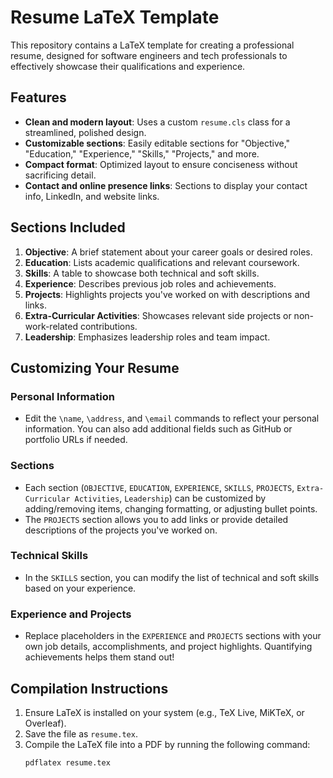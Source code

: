 # Resume LaTeX Template

This repository contains a LaTeX template for creating a professional resume, designed for software engineers and tech professionals to effectively showcase their qualifications and experience.

## Features

- **Clean and modern layout**: Uses a custom `resume.cls` class for a streamlined, polished design.
- **Customizable sections**: Easily editable sections for "Objective," "Education," "Experience," "Skills," "Projects," and more.
- **Compact format**: Optimized layout to ensure conciseness without sacrificing detail.
- **Contact and online presence links**: Sections to display your contact info, LinkedIn, and website links.

## Sections Included

1. **Objective**: A brief statement about your career goals or desired roles.
2. **Education**: Lists academic qualifications and relevant coursework.
3. **Skills**: A table to showcase both technical and soft skills.
4. **Experience**: Describes previous job roles and achievements.
5. **Projects**: Highlights projects you've worked on with descriptions and links.
6. **Extra-Curricular Activities**: Showcases relevant side projects or non-work-related contributions.
7. **Leadership**: Emphasizes leadership roles and team impact.

## Customizing Your Resume

### Personal Information

- Edit the `\name`, `\address`, and `\email` commands to reflect your personal information. You can also add additional fields such as GitHub or portfolio URLs if needed.

### Sections

- Each section (`OBJECTIVE`, `EDUCATION`, `EXPERIENCE`, `SKILLS`, `PROJECTS`, `Extra-Curricular Activities`, `Leadership`) can be customized by adding/removing items, changing formatting, or adjusting bullet points.
- The `PROJECTS` section allows you to add links or provide detailed descriptions of the projects you've worked on.

### Technical Skills

- In the `SKILLS` section, you can modify the list of technical and soft skills based on your experience.

### Experience and Projects

- Replace placeholders in the `EXPERIENCE` and `PROJECTS` sections with your own job details, accomplishments, and project highlights. Quantifying achievements helps them stand out!

## Compilation Instructions

1. Ensure LaTeX is installed on your system (e.g., TeX Live, MiKTeX, or Overleaf).
2. Save the file as `resume.tex`.
3. Compile the LaTeX file into a PDF by running the following command:
   ```bash
   pdflatex resume.tex
